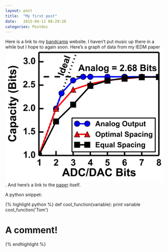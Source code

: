 ```yaml
---
layout: post
title:  "My first post"
date:   2015-04-11 08:29:20
categories: Postdoc
---
```

Here is a link to my [bandcamp] website. 
I haven’t put music up there in a while but I hope to again soon.
Here’s a graph of data from my IEDM paper ![Capacity plot](/assets/CvsNbits.png).
And here’s a link to the [paper](/assets/JesseEngelIEDM.pdf) itself.

A python snippet:

{% highlight python %}
def cool_function(variable):
    print variable
cool_function('Tom')
# A comment!
{% endhighlight %}

[bandcamp]:      http://www.jesseengel.bandcamp.com
